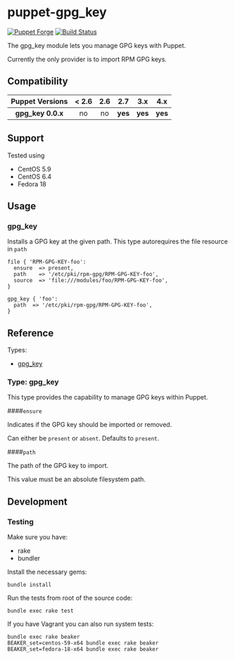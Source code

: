 # puppet-gpg_key

[![Puppet Forge](http://img.shields.io/puppetforge/v/treydock/gpg_key.svg)](https://forge.puppetlabs.com/treydock/gpg_key)
[![Build Status](https://travis-ci.org/treydock/puppet-gpg_key.svg?branch=master)](https://travis-ci.org/treydock/puppet-gpg_key)

The gpg_key module lets you manage GPG keys with Puppet.

Currently the only provider is to import RPM GPG keys.

## Compatibility

| Puppet Versions   | < 2.6 | 2.6 | 2.7     | 3.x     | 4.x     |
|:-----------------:|:-----:|:---:|:-------:|:-------:|:-------:|
| **gpg_key 0.0.x** | no    | no  | **yes** | **yes** | **yes** |

## Support

Tested using

* CentOS 5.9
* CentOS 6.4
* Fedora 18

## Usage

### gpg_key

Installs a GPG key at the given path.  This type autorequires the file resource in `path`

    file { 'RPM-GPG-KEY-foo':
      ensure  => present,
      path    => '/etc/pki/rpm-gpg/RPM-GPG-KEY-foo',
      source  => 'file:///modules/foo/RPM-GPG-KEY-foo',
    }

    gpg_key { 'foo':
      path  => '/etc/pki/rpm-gpg/RPM-GPG-KEY-foo',
    }

## Reference

Types:

* [gpg_key](#type-gpg_key)

### Type: gpg_key

This type provides the capability to manage GPG keys within Puppet.

####`ensure`

Indicates if the GPG key should be imported or removed.

Can either be `present` or `absent`.  Defaults to `present`.

####`path`

The path of the GPG key to import.

This value must be an absolute filesystem path.

## Development

### Testing

Make sure you have:

* rake
* bundler

Install the necessary gems:

    bundle install

Run the tests from root of the source code:

    bundle exec rake test

If you have Vagrant you can also run system tests:

    bundle exec rake beaker
    BEAKER_set=centos-59-x64 bundle exec rake beaker
    BEAKER_set=fedora-18-x64 bundle exec rake beaker
